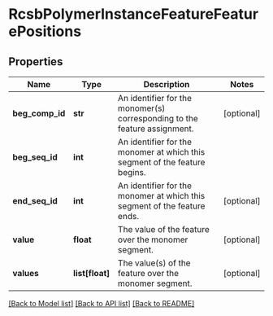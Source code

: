 # RcsbPolymerInstanceFeatureFeaturePositions

## Properties
Name | Type | Description | Notes
------------ | ------------- | ------------- | -------------
**beg_comp_id** | **str** | An identifier for the monomer(s) corresponding to the feature assignment. | [optional] 
**beg_seq_id** | **int** | An identifier for the monomer at which this segment of the feature begins. | 
**end_seq_id** | **int** | An identifier for the monomer at which this segment of the feature ends. | [optional] 
**value** | **float** | The value of the feature over the monomer segment. | [optional] 
**values** | **list[float]** | The value(s) of the feature over the monomer segment. | [optional] 

[[Back to Model list]](../README.md#documentation-for-models) [[Back to API list]](../README.md#documentation-for-api-endpoints) [[Back to README]](../README.md)

